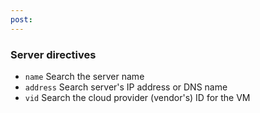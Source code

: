 ```yaml
---
post: 
---
```


### Server directives

- `name` Search the server name
- `address` Search server's IP address or DNS name
- `vid` Search the cloud provider (vendor's) ID for the VM

